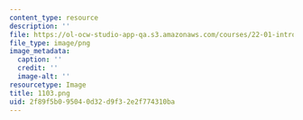 ```yaml
---
content_type: resource
description: ''
file: https://ol-ocw-studio-app-qa.s3.amazonaws.com/courses/22-01-introduction-to-nuclear-engineering-and-ionizing-radiation-fall-2016/2f89f5b095040d32d9f32e2f774310ba_1103.png
file_type: image/png
image_metadata:
  caption: ''
  credit: ''
  image-alt: ''
resourcetype: Image
title: 1103.png
uid: 2f89f5b0-9504-0d32-d9f3-2e2f774310ba
---
```

